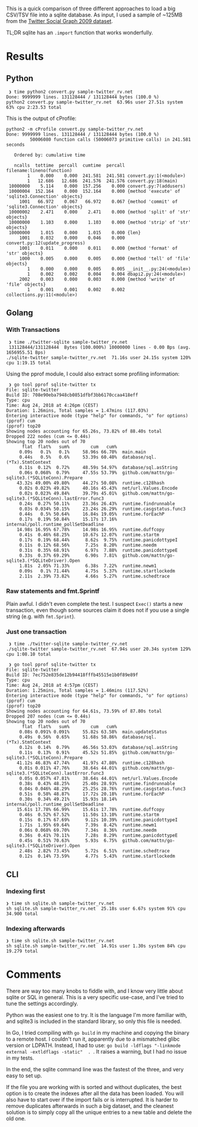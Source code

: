 This is a quick comparison of three different approaches to load a big CSV/TSV file into a sqlite database.
As input, I used a sample of ~125MB from the [Twitter Social Graph 2009 dataset](https://old.datahub.io/dataset/twitter-social-graph-www2010).

TL;DR sqlite has an `.import` function that works wonderfully.

# Results

## Python

```
 ❯ time python2 convert.py sample-twitter_rv.net        
Done: 9999999 lines. 131128444 / 131128444 bytes (100.0 %)
python2 convert.py sample-twitter_rv.net  63.96s user 27.51s system 63% cpu 2:23.53 total
```

This is the output of cProfile:
```
python2 -m cProfile convert.py sample-twitter_rv.net 
Done: 9999999 lines. 131128444 / 131128444 bytes (100.0 %)
         50006080 function calls (50006073 primitive calls) in 241.581 seconds

   Ordered by: cumulative time

   ncalls  tottime  percall  cumtime  percall filename:lineno(function)
        1    0.000    0.000  241.581  241.581 convert.py:1(<module>)
        1   12.686   12.686  241.576  241.576 convert.py:18(main)
 10000000    5.114    0.000  157.256    0.000 convert.py:7(addusers)
 10000004  152.164    0.000  152.164    0.000 {method 'execute' of 'sqlite3.Connection' objects}
     1001   66.972    0.067   66.972    0.067 {method 'commit' of 'sqlite3.Connection' objects}
 10000002    2.471    0.000    2.471    0.000 {method 'split' of 'str' objects}
 10000000    1.103    0.000    1.103    0.000 {method 'strip' of 'str' objects}
 10000000    1.015    0.000    1.015    0.000 {len}
     1001    0.032    0.000    0.046    0.000 convert.py:12(update_progress)
     1001    0.011    0.000    0.011    0.000 {method 'format' of 'str' objects}
     1000    0.005    0.000    0.005    0.000 {method 'tell' of 'file' objects}
        1    0.000    0.000    0.005    0.005 __init__.py:24(<module>)
        1    0.002    0.002    0.004    0.004 dbapi2.py:24(<module>)
     2002    0.003    0.000    0.003    0.000 {method 'write' of 'file' objects}
        1    0.001    0.001    0.002    0.002 collections.py:11(<module>)
```

## Golang


### With Transactions

```
 ❯ time ./twitter-sqlite sample-twitter_rv.net  
 131128444/131128444  Bytes (100.000%) 10000000 lines - 0.00 Bps (avg. 1656955.51 Bps)
./sqlite-twitter sample-twitter_rv.net  71.16s user 24.15s system 120% cpu 1:19.15 total
```

Using the pprof module, I could also extract some profiling information:

```
 ❯ go tool pprof sqlite-twitter tx
File: sqlite-twitter
Build ID: 708e90eba7948cb0851dfbf3bb6170ccaa418eff
Type: cpu
Time: Aug 24, 2018 at 4:26pm (CEST)
Duration: 1.26mins, Total samples = 1.47mins (117.03%)
Entering interactive mode (type "help" for commands, "o" for options)
(pprof) cum
(pprof) top20
Showing nodes accounting for 65.26s, 73.82% of 88.40s total
Dropped 222 nodes (cum <= 0.44s)
Showing top 20 nodes out of 70
      flat  flat%   sum%        cum   cum%
     0.09s   0.1%   0.1%     58.96s 66.70%  main.main
     0.44s   0.5%   0.6%     53.39s 60.40%  database/sql.(*Tx).StmtContext
     0.11s  0.12%  0.72%     48.59s 54.97%  database/sql.asString
     0.06s 0.068%  0.79%     47.55s 53.79%  github.com/mattn/go-sqlite3.(*SQLiteConn).Prepare
    43.32s 49.00% 49.80%     44.27s 50.08%  runtime.c128hash
     0.02s 0.023% 49.82%     40.16s 45.43%  net/url.Values.Encode
     0.02s 0.023% 49.84%     39.79s 45.01%  github.com/mattn/go-sqlite3.(*SQLiteConn).lastError.func3
     0.24s  0.27% 50.11%     23.36s 26.43%  runtime.findrunnable
     0.03s 0.034% 50.15%     23.24s 26.29%  runtime.casgstatus.func3
     0.44s   0.5% 50.64%     16.84s 19.05%  runtime.forEachP
     0.17s  0.19% 50.84%     15.17s 17.16%  internal/poll.runtime_pollSetDeadline
    14.98s 16.95% 67.78%     14.98s 16.95%  runtime.duffcopy
     0.41s  0.46% 68.25%     10.67s 12.07%  runtime.startm
     0.17s  0.19% 68.44%      8.62s  9.75%  runtime.panicdottypeI
     0.11s  0.12% 68.56%      7.25s  8.20%  runtime.needm
     0.31s  0.35% 68.91%      6.97s  7.88%  runtime.panicdottypeE
     0.33s  0.37% 69.29%      6.90s  7.81%  github.com/mattn/go-sqlite3.(*SQLiteDriver).Open
     1.81s  2.05% 71.33%      6.38s  7.22%  runtime.newm1
     0.09s   0.1% 71.44%      4.75s  5.37%  runtime.startlockedm
     2.11s  2.39% 73.82%      4.66s  5.27%  runtime.schedtrace

```


### Raw statements and fmt.Sprintf

Plain awful.
I didn't even complete the test.
I suspect `Exec()` starts a new transaction, even though some sources claim it does not if you use a single string (e.g. with `fmt.Sprint`).

### Just one transaction

```
 ❯ time ./twitter-sqlite sample-twitter_rv.net  
./sqlite-twitter sample-twitter_rv.net  67.94s user 20.34s system 129% cpu 1:08.10 total
```

```
 ❯ go tool pprof sqlite-twitter tx
File: sqlite-twitter
Build ID: 7ec752e835de12b94418fffb45515e1b0f89e89f
Type: cpu
Time: Aug 24, 2018 at 4:57pm (CEST)
Duration: 1.25mins, Total samples = 1.46mins (117.52%)
Entering interactive mode (type "help" for commands, "o" for options)
(pprof) cum
(pprof) top20
Showing nodes accounting for 64.61s, 73.59% of 87.80s total
Dropped 207 nodes (cum <= 0.44s)
Showing top 20 nodes out of 70
      flat  flat%   sum%        cum   cum%
     0.08s 0.091% 0.091%     55.82s 63.58%  main.updateStatus
     0.49s  0.56%  0.65%     51.68s 58.86%  database/sql.(*Tx).StmtContext
     0.12s  0.14%  0.79%     46.56s 53.03%  database/sql.asString
     0.11s  0.13%  0.91%     45.52s 51.85%  github.com/mattn/go-sqlite3.(*SQLiteConn).Prepare
    41.12s 46.83% 47.74%     41.97s 47.80%  runtime.c128hash
     0.01s 0.011% 47.76%     38.64s 44.01%  github.com/mattn/go-sqlite3.(*SQLiteConn).lastError.func3
     0.05s 0.057% 47.81%     38.64s 44.01%  net/url.Values.Encode
     0.38s  0.43% 48.25%     25.40s 28.93%  runtime.findrunnable
     0.04s 0.046% 48.29%     25.25s 28.76%  runtime.casgstatus.func3
     0.51s  0.58% 48.87%     17.72s 20.18%  runtime.forEachP
     0.30s  0.34% 49.21%     15.93s 18.14%  internal/poll.runtime_pollSetDeadline
    15.61s 17.78% 66.99%     15.61s 17.78%  runtime.duffcopy
     0.46s  0.52% 67.52%     11.50s 13.10%  runtime.startm
     0.15s  0.17% 67.69%      9.12s 10.39%  runtime.panicdottypeI
     1.71s  1.95% 69.64%      7.39s  8.42%  runtime.newm1
     0.06s 0.068% 69.70%      7.34s  8.36%  runtime.needm
     0.36s  0.41% 70.11%      7.28s  8.29%  runtime.panicdottypeE
     0.45s  0.51% 70.63%      5.93s  6.75%  github.com/mattn/go-sqlite3.(*SQLiteDriver).Open
     2.48s  2.82% 73.45%      5.72s  6.51%  runtime.schedtrace
     0.12s  0.14% 73.59%      4.77s  5.43%  runtime.startlockedm
```
## CLI

### Indexing first

```
❯ time sh sqlite.sh sample-twitter_rv.net
sh sqlite.sh sample-twitter_rv.net  25.18s user 6.67s system 91% cpu 34.900 total
```

### Indexing afterwards

```
❯ time sh sqlite.sh sample-twitter_rv.net
sh sqlite.sh sample-twitter_rv.net  14.91s user 1.30s system 84% cpu 19.279 total
```

# Comments

There are way too many knobs to fiddle with, and I know very little about sqlite or SQL in general.
This is a very specific use-case, and I've tried to tune the settings accordingly.

Python was the easiest one to try.
It is the language I'm more familiar with, and sqlite3 is included in the standard library, so only this file is needed.

In Go, I tried compiling with `go build` in my machine and copying the binary to a remote host.
I couldn't run it, apparently due to a mismatched glibc version or LDPATH.
Instead, I had to use: `go build -ldflags "-linkmode external -extldflags -static"  . `.
It raises a warning, but I had no issue in my tests.

In the end, the sqlite command line was the fastest of the three, and very easy to set up.

If the file you are working with is sorted and without duplicates, the best option is to create the indexes after all the data has been loaded.
You will also have to start over if the import fails or is interrupted.
It is harder to remove duplicates afterwards in such a big dataset, and the cleanest solution is to simply copy all the unique entries to a new table and delete the old one.

